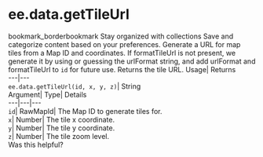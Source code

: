  
#  ee.data.getTileUrl 
bookmark_borderbookmark Stay organized with collections  Save and categorize content based on your preferences.
Generate a URL for map tiles from a Map ID and coordinates. If formatTileUrl is not present, we generate it by using or guessing the urlFormat string, and add urlFormat and formatTileUrl to `id` for future use. 
Returns the tile URL.
Usage| Returns  
---|---  
`ee.data.getTileUrl(id, x, y, z)`| String  
Argument| Type| Details  
---|---|---  
`id`| RawMapId| The Map ID to generate tiles for.  
`x`| Number| The tile x coordinate.  
`y`| Number| The tile y coordinate.  
`z`| Number| The tile zoom level.  
Was this helpful?
